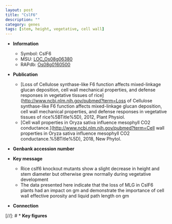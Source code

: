 ```yaml
---
layout: post
title: "CslF6"
description: ""
category: genes
tags: [stem, height, vegetative, cell wall]
---
```


* **Information**  
    + Symbol: CslF6  
    + MSU: [LOC_Os08g06380](http://rice.plantbiology.msu.edu/cgi-bin/ORF_infopage.cgi?orf=LOC_Os08g06380)  
    + RAPdb: [Os08g0160500](http://rapdb.dna.affrc.go.jp/viewer/gbrowse_details/irgsp1?name=Os08g0160500)  

* **Publication**  
    + [Loss of Cellulose synthase-like F6 function affects mixed-linkage glucan deposition, cell wall mechanical properties, and defense responses in vegetative tissues of rice](http://www.ncbi.nlm.nih.gov/pubmed?term=Loss of Cellulose synthase-like F6 function affects mixed-linkage glucan deposition, cell wall mechanical properties, and defense responses in vegetative tissues of rice%5BTitle%5D), 2012, Plant Physiol.
    + [Cell wall properties in Oryza sativa influence mesophyll CO2 conductance.](http://www.ncbi.nlm.nih.gov/pubmed?term=Cell wall properties in Oryza sativa influence mesophyll CO2 conductance.%5BTitle%5D), 2018, New Phytol.

* **Genbank accession number**  

* **Key message**  
    + Rice cslf6 knockout mutants show a slight decrease in height and stem diameter but otherwise grew normally during vegetative development
    + The data presented here indicate that the loss of MLG in CslF6 plants had an impact on gm and demonstrate the importance of cell wall effective porosity and liquid path length on gm

* **Connection**  

[//]: # * **Key figures**  


